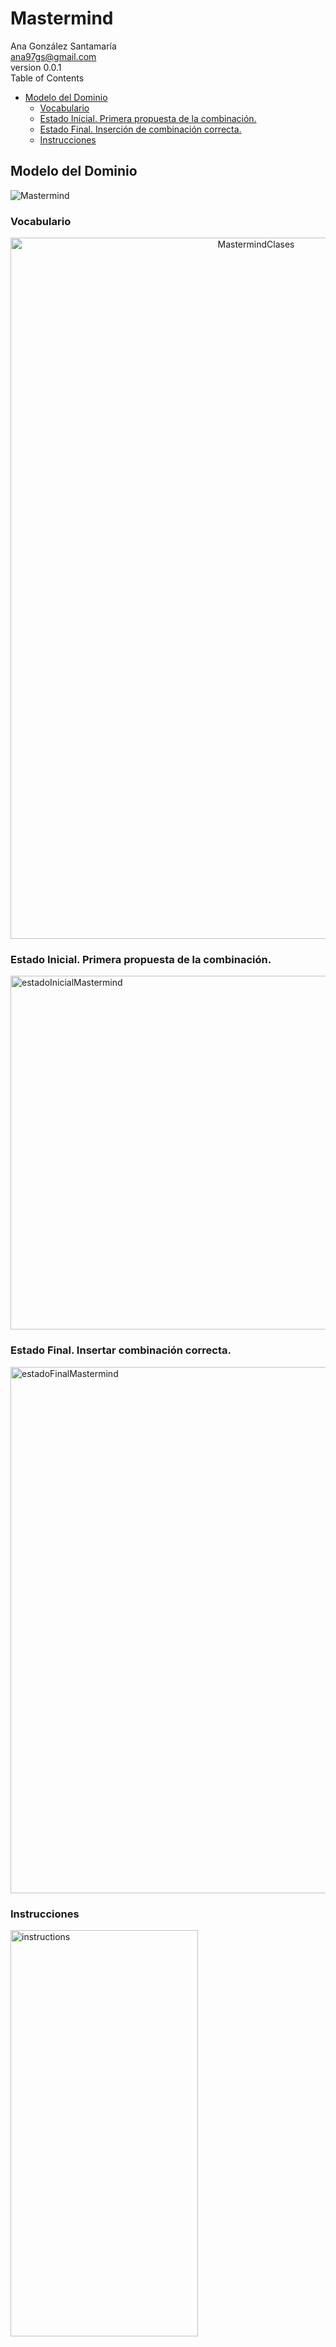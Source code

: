 <!DOCTYPE html>
<html lang="en">
<head>
  <meta charset="UTF-8">
  <meta http-equiv="X-UA-Compatible" content="IE=edge">
  <meta name="viewport" content="width=device-width, initial-scale=1.0">
  <meta name="author" content="Ana González Santamaría">
  <link rel="stylesheet" href="https://fonts.googleapis.com/css?          family=Open+Sans:300,300italic,400,400italic,600,600italic%7CNoto+Serif:400,400italic,700,700italic%7CDroid+Sans+Mono:400,700">
  <link rel="stylesheet" href="https://cdnjs.cloudflare.com/ajax/libs/font-awesome/4.7.0/css/font-awesome.min.css">
</head>
<body>
  <h1>Mastermind</h1>
  <div class="details">
    <span id="author" class="author">Ana González Santamaría</span><br>
    <span id="email" class="email"><a href="mailto:ana97gs@gmail.com">ana97gs@gmail.com</a></span><br>
    <span id="revnumber">version 0.0.1</span>
  </div>
  <div id="index">
    <div id="index_title">Table of Contents</div>
      <ul class="sectlevel1">
        <li><a href="#modelo-del-dominio">Modelo del Dominio</a>
          <ul class="sectlevel2">
            <li><a href="#vocabulario">Vocabulario</a></li>
            <li><a href="#estado-inicial">Estado Inicial. Primera propuesta de la combinación.</a></li>
            <li><a href="#estado-final">Estado Final. Inserción de combinación correcta.</a></li>
            <li><a href="#instrucciones">Instrucciones</a></li>
          </ul>
        </li>
      </ul>
    </div>
  </div>
  <div id="content">
    <div class="sect1">
      <h2 id="modelo-del-dominio">Modelo del Dominio</h2>
      <div class="sectionbody">
        <div class="imageblock">
          <div class="content">
            <img src="images/Mastermind.jpg" alt="Mastermind">
          </div>
        </div>
        <div class="sect2">
          <h3 id="vocabulario">Vocabulario</h3>
          <div class="imageblock">
            <div class="content" style="text-align: center">
              <img src="images/diagrama_clases.png" alt="MastermindClases" width="770" height="1122">
            </div>
          </div>
        </div>
        <div class="sect2">
          <h3 id="estado-inicial">Estado Inicial. Primera propuesta de la combinación.</h3>
          <div class="imageblock">
            <div class="content">
              <img src="images/diagrama_objetos_inicial.png" alt="estadoInicialMastermind" width="1100" height="566">
            </div>
          </div>
        </div>
        <div class="sect2">
          <h3 id="estado-final-objetivo-tictactoe-en-3ª-fila">Estado Final. Insertar combinación correcta.</h3>
          <div class="imageblock">
            <div class="content">
              <img src="images/diagrama_objetos_final.png" alt="estadoFinalMastermind" width="1200" height="842">
            </div>
          </div>
        </div>
        <div class="sect2">
          <h3 id="instrucciones">Instrucciones</h3>
          <div class="imageblock">
            <div class="content">
              <img src="images/diagrama_estados.png" alt="instructions" width="300" height="650">
            </div>
          </div>
        </div>
      </div>
  </div>
</body>
</html>
